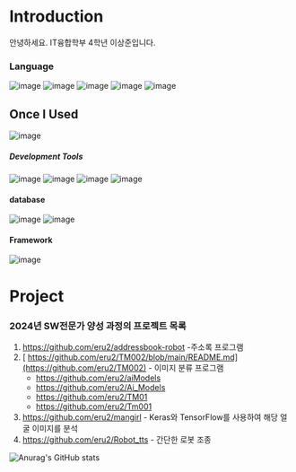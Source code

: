 # Introduction
안녕하세요. IT융합학부 4학년 이상준입니다.
### Language  
![image](https://github.com/eru2/eru2/assets/165991738/dfc3d071-62c8-44de-a250-2379239ad003)
![image](https://github.com/eru2/eru2/assets/165991738/a5007ea6-b96b-4e08-bacd-0587e60a599c)
![image](https://github.com/eru2/eru2/assets/165991738/1f0af844-ef45-4385-a857-b26747496208)
![image](https://github.com/eru2/eru2/assets/165991738/bd20d295-bbc3-498a-b4d2-bc2b0cc8f1de)
![image](https://github.com/eru2/eru2/assets/165991738/5a8f8d56-418c-4859-87f4-89e79865f4aa)
  
## Once I Used

![image](https://github.com/eru2/eru2/assets/165991738/db07f565-f6c1-4269-a80b-a94bf35b779e)

##### Development Tools
![image](https://github.com/eru2/eru2/assets/165991738/435577b4-7235-4481-a5c0-457136345285)
![image](https://github.com/eru2/eru2/assets/165991738/3e06c22c-d87d-426c-89af-90c36f7e517e)
![image](https://github.com/eru2/eru2/assets/165991738/3bb547d0-ba18-4566-9696-d5f2fe38f688)
![image](https://github.com/eru2/eru2/assets/165991738/f0acd3a6-8f1d-4044-b5d5-6d21f39086cc)

#### database
![image](https://github.com/eru2/eru2/assets/165991738/694c940c-b501-400c-82e0-b2977e4f49bb)
![image](https://github.com/eru2/eru2/assets/165991738/8e42eda8-a8a3-4f8b-a57e-8629a5332fd8)
#### Framework
![image](https://github.com/eru2/eru2/assets/165991738/1d302964-841a-4828-a926-5ee1414a2c3c)



<!---
eru2/eru2 is a ✨ special ✨ repository because its `README.md` (this file) appears on your GitHub profile.
You can click the Preview link to take a look at your changes.
--->





# Project
### 2024년 SW전문가 양성 과정의 프로젝트 목록  
1. https://github.com/eru2/addressbook-robot -주소록 프로그램
2. [ https://github.com/eru2/TM002/blob/main/README.md](https://github.com/eru2/TM002) - 이미지 분류 프로그램
   - https://github.com/eru2/aiModels
   - https://github.com/eru2/Ai_Models
   - https://github.com/eru2/TM01
   - https://github.com/eru2/Tm001
3. https://github.com/eru2/mangirl - Keras와 TensorFlow를 사용하여 해당 얼굴 이미지를 분석
4. https://github.com/eru2/Robot_tts - 간단한 로봇 조종



  ![Anurag's GitHub stats](https://github-readme-stats.vercel.app/api?username=eru2&show_icons=true&theme=radical)
